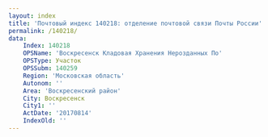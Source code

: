 ```yaml
---
layout: index
title: 'Почтовый индекс 140218: отделение почтовой связи Почты России'
permalink: /140218/
data:
    Index: 140218
    OPSName: 'Воскресенск Кладовая Хранения Нерозданных По'
    OPSType: Участок
    OPSSubm: 140259
    Region: 'Московская область'
    Autonom: ''
    Area: 'Воскресенский район'
    City: Воскресенск
    City1: ''
    ActDate: '20170814'
    IndexOld: ''
---
```

